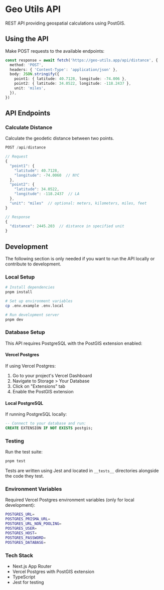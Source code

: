 # Geo Utils API

REST API providing geospatial calculations using PostGIS.

## Using the API

Make POST requests to the available endpoints:

```typescript
const response = await fetch('https://geo-utils.app/api/distance', {
  method: 'POST',
  headers: { 'Content-Type': 'application/json' },
  body: JSON.stringify({
    point1: { latitude: 40.7128, longitude: -74.006 },
    point2: { latitude: 34.0522, longitude: -118.2437 },
    unit: 'miles',
  }),
})
```

## API Endpoints

### Calculate Distance

Calculate the geodetic distance between two points.

```typescript
POST /api/distance

// Request
{
  "point1": {
    "latitude": 40.7128,
    "longitude": -74.0060  // NYC
  },
  "point2": {
    "latitude": 34.0522,
    "longitude": -118.2437  // LA
  },
  "unit": "miles"  // optional: meters, kilometers, miles, feet
}

// Response
{
  "distance": 2445.203  // distance in specified unit
}
```

## Development

The following section is only needed if you want to run the API locally or contribute to development.

### Local Setup

```bash
# Install dependencies
pnpm install

# Set up environment variables
cp .env.example .env.local

# Run development server
pnpm dev
```

### Database Setup

This API requires PostgreSQL with the PostGIS extension enabled:

#### Vercel Postgres

If using Vercel Postgres:

1. Go to your project's Vercel Dashboard
2. Navigate to Storage > Your Database
3. Click on "Extensions" tab
4. Enable the PostGIS extension

#### Local PostgreSQL

If running PostgreSQL locally:

```sql
-- Connect to your database and run:
CREATE EXTENSION IF NOT EXISTS postgis;
```

### Testing

Run the test suite:

```bash
pnpm test
```

Tests are written using Jest and located in `__tests__` directories alongside the code they test.

### Environment Variables

Required Vercel Postgres environment variables (only for local development):

```bash
POSTGRES_URL=
POSTGRES_PRISMA_URL=
POSTGRES_URL_NON_POOLING=
POSTGRES_USER=
POSTGRES_HOST=
POSTGRES_PASSWORD=
POSTGRES_DATABASE=
```

### Tech Stack

- Next.js App Router
- Vercel Postgres with PostGIS extension
- TypeScript
- Jest for testing
